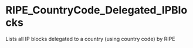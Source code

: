 # RIPE_CountryCode_Delegated_IPBlocks
Lists all IP blocks delegated to a country (using country code) by RIPE
